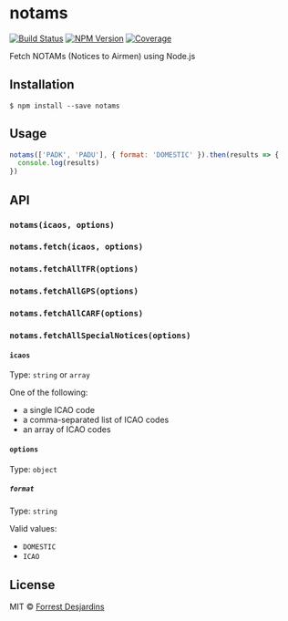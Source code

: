 # notams

[![Build Status][travis-image]][travis-url]
[![NPM Version][npm-image]][npm-url]
[![Coverage][coveralls-image]][coveralls-url]

Fetch NOTAMs (Notices to Airmen) using Node.js

## Installation

```
$ npm install --save notams
```

## Usage

```js
notams(['PADK', 'PADU'], { format: 'DOMESTIC' }).then(results => {
  console.log(results)
})
```

## API

### `notams(icaos, options)`
### `notams.fetch(icaos, options)`
### `notams.fetchAllTFR(options)`
### `notams.fetchAllGPS(options)`
### `notams.fetchAllCARF(options)`
### `notams.fetchAllSpecialNotices(options)`

#### `icaos`

Type: `string` or `array`

One of the following:
- a single ICAO code
- a comma-separated list of ICAO codes
- an array of ICAO codes

#### `options`

Type: `object`

##### `format`

Type: `string`

Valid values:
- `DOMESTIC`
- `ICAO`

## License

MIT © [Forrest Desjardins](https://github.com/fdesjardins)

[npm-url]: https://www.npmjs.com/package/notams
[npm-image]: https://img.shields.io/npm/v/notams.svg?style=flat
[travis-url]: https://travis-ci.org/fdesjardins/notams
[travis-image]: https://img.shields.io/travis/fdesjardins/notams.svg?style=flat
[coveralls-url]: https://coveralls.io/r/fdesjardins/notams
[coveralls-image]: https://img.shields.io/coveralls/fdesjardins/notams.svg?style=flat
